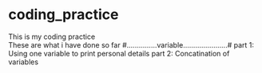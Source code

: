 # coding_practice <br>
This is my coding practice <br>
These are what i have done so far
#...............variable......................#
 part 1: Using one variable to print personal details
 part 2: Concatination of variables
